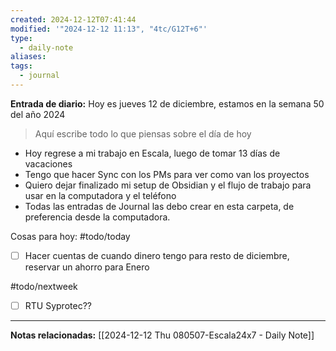 ```yaml
---
created: 2024-12-12T07:41:44
modified: '"2024-12-12 11:13", "4tc/G12T+6"'
type:
  - daily-note
aliases: 
tags:
  - journal
---
```

**Entrada de diario:** 
Hoy es jueves 12 de diciembre, estamos en la semana 50 del año 2024

> Aquí escribe todo lo que piensas sobre el día de hoy

- Hoy regrese a mi trabajo en Escala, luego de tomar 13 días de vacaciones
- Tengo que hacer Sync con los PMs para ver como van los proyectos
- Quiero dejar finalizado mi setup de Obsidian y el flujo de trabajo para usar en la computadora y el teléfono
- Todas las entradas de Journal las debo crear en esta carpeta, de preferencia desde la computadora.

Cosas para hoy:
#todo/today
- [ ] Hacer cuentas de cuando dinero tengo para resto de diciembre, reservar un ahorro para Enero

#todo/nextweek
- [ ] RTU Syprotec??

----
**Notas relacionadas:**
[[2024-12-12 Thu 080507-Escala24x7 - Daily Note]]
